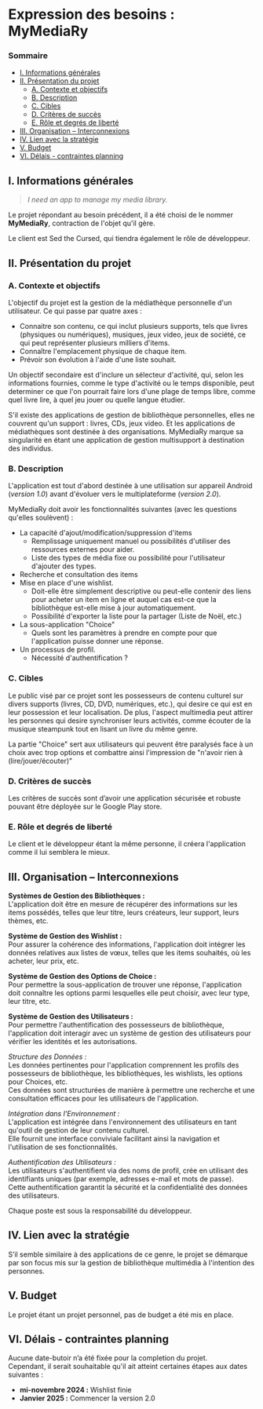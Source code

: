 # Expression des besoins : MyMediaRy

### Sommaire

+ <a href="#infos">I. Informations générales</a> 
+ <a href="#projet">II. Présentation du projet</a>
  + <a href="#contexte">A. Contexte et objectifs</a>
  + <a href="#description">B. Description</a>
  + <a href="#cibles">C. Cibles</a>
  + <a href="#success">D. Critères de succès</a>
  + <a href="#role">E. Rôle et degrés de liberté</a>
+ <a href="#organisation">III. Organisation – Interconnexions</a>
+ <a href="#strategy">IV. Lien avec la stratégie</a>
+ <a href="#budget">V. Budget</a>
+ <a href="#delay">VI. Délais - contraintes planning</a>

<h2 id="infos">I. Informations générales</h2>

> *I need an app to manage my media library.*

Le projet répondant au besoin précédent, il a été choisi de le nommer **MyMediaRy**, contraction de l'objet qu'il gère.

Le client est Sed the Cursed, qui tiendra également le rôle de développeur.

<h2 id="projet">II. Présentation du projet</h2>

<h3 id="contexte">A. Contexte et objectifs</h3>

L'objectif du projet est la gestion de la médiathèque personnelle d'un utilisateur. Ce qui passe par quatre axes :
- Connaitre son contenu, ce qui inclut plusieurs supports, tels que livres (physiques ou numériques), musiques,
jeux video, jeux de société, ce qui peut représenter plusieurs milliers d'items.
- Connaître l'emplacement physique de chaque item.
- Prévoir son évolution à l'aide d'une liste souhait.

Un objectif secondaire est d'inclure un sélecteur d'activité, qui, selon les informations fournies, comme le type
d'activité ou le temps disponible, peut determiner ce que l'on pourrait faire lors d'une plage de temps libre, comme
quel livre lire, à quel jeu jouer ou quelle langue étudier.

S'il existe des applications de gestion de bibliothèque personnelles, elles ne couvrent qu'un support : livres, CDs,
jeux video. Et les applications de médiathèques sont destinée à des organisations. MyMediaRy marque sa singularité en
étant une application de gestion multisupport à destination des individus.  

<h3 id="description">B. Description</h3>

L'application est tout d'abord destinée à une utilisation sur appareil Android (*version 1.0*) avant d'évoluer vers 
le multiplateforme (*version 2.0*).

MyMediaRy doit avoir les fonctionnalités suivantes (avec les questions qu'elles soulèvent) :
- La capacité d'ajout/modification/suppression d'items
  - Remplissage uniquement manuel ou possibilités d'utiliser des ressources externes pour aider.
  - Liste des types de média fixe ou possibilité pour l'utilisateur d'ajouter des types.
- Recherche et consultation des items
- Mise en place d'une wishlist.
  - Doit-elle être simplement descriptive ou peut-elle contenir des liens pour acheter un item en ligne et 
auquel cas est-ce que la bibliothèque est-elle mise à jour automatiquement.
  - Possibilité d'exporter la liste pour la partager (Liste de Noël, etc.)
- La sous-application "Choice"
  - Quels sont les paramètres à prendre en compte pour que l'application puisse donner une réponse.
- Un processus de profil.
  - Nécessité d'authentification ?

<h3 id="cibles">C. Cibles</h3>

Le public visé par ce projet sont les possesseurs de contenu culturel sur divers supports (livres, CD, DVD,
numériques, etc.), qui desire ce qui est en leur possession et leur localisation. De plus, l'aspect multimedia peut
attirer les personnes qui desire synchroniser leurs activités, comme écouter de la musique steampunk tout en lisant
un livre du même genre. 

La partie "Choice" sert aux utilisateurs qui peuvent être paralysés face à un choix avec trop options et combattre
ainsi l'impression de "n'avoir rien à (lire/jouer/écouter)"

<h3 id="success">D. Critères de succès</h3>

Les critères de succès sont d’avoir une application sécurisée et robuste pouvant être déployée sur le Google Play
store.

<h3 id="role">E. Rôle et degrés de liberté</h3>

Le client et le développeur étant la même personne, il créera l'application comme il lui semblera le mieux.

<h2 id="organisation">III. Organisation – Interconnexions</h2>

**Systèmes de Gestion des Bibliothèques :**  
L'application doit être en mesure de récupérer des informations sur les items possédés,
telles que leur titre, leurs créateurs, leur support, leurs thèmes, etc.

**Système de Gestion des Wishlist :**  
Pour assurer la cohérence des informations, l'application doit intégrer les données relatives aux listes de vœux, 
telles que les items souhaités, où les acheter, leur prix, etc.

**Système de Gestion des Options de Choice :**  
Pour permettre la sous-application de trouver une réponse, l'application doit connaître les options parmi lesquelles
elle peut choisir, avec leur type, leur titre, etc.

**Système de Gestion des Utilisateurs :**  
Pour permettre l'authentification des possesseurs de bibliothèque, l'application doit interagir avec un système
de gestion des utilisateurs pour vérifier les identités et les autorisations.

*Structure des Données :*  
Les données pertinentes pour l'application comprennent les profils des possesseurs de bibliothèque, les bibliothèques,
les wishlists, les options pour Choices, etc.  
Ces données sont structurées de manière à permettre une recherche et une consultation efficaces pour les
utilisateurs de l'application.

*Intégration dans l'Environnement :*  
L'application est intégrée dans l'environnement des utilisateurs en tant qu'outil de gestion de leur contenu culturel.  
Elle fournit une interface conviviale facilitant ainsi la navigation et l'utilisation de ses fonctionnalités.

*Authentification des Utilisateurs :*  
Les utilisateurs s'authentifient via des noms de profil, crée en utilisant des identifiants uniques (par exemple,
adresses e-mail et mots de passe).  
Cette authentification garantit la sécurité et la confidentialité des données des utilisateurs.

Chaque poste est sous la responsabilité du développeur.

<h2 id="strategy">IV. Lien avec la stratégie</h2>

S’il semble similaire à des applications de ce genre, le projet se démarque par son focus mis sur la gestion de
bibliothèque multimédia à l'intention des personnes.

<h2 id="budget">V. Budget</h2>

Le projet étant un projet personnel, pas de budget a été mis en place.

<h2 id="delay">VI. Délais - contraintes planning</h2>

Aucune date-butoir n’a été fixée pour la completion du projet.  
Cependant, il serait souhaitable qu'il ait atteint certaines étapes aux dates suivantes : 
- **mi-novembre 2024 :** Wishlist finie
- **Janvier 2025 :** Commencer la version 2.0

[//]: # (7 Risques&#41;)

[//]: # (Risque)

[//]: # (Problèmes de)

[//]: # (sécurité des)

[//]: # (donnéesDescription)

[//]: # (Fuite de données)

[//]: # (personnelles des)

[//]: # (utilisateurs,)

[//]: # (violation de la vie)

[//]: # (privée, attaques de)

[//]: # (pirates)

[//]: # (informatiquesProbabilité)

[//]: # (4/5Gravité)

[//]: # (5/5Solution)

[//]: # (Renforcer les)

[//]: # (mesures de)

[//]: # (sécurité, cryptage)

[//]: # (des données, audits)

[//]: # (de sécurité)

[//]: # (réguliers)

[//]: # (Baisse de la)

[//]: # (demande pour)

[//]: # (l'applicationManque d'intérêt)

[//]: # (des étudiants ou)

[//]: # (des entreprises,)

[//]: # (évolution du)

[//]: # (marché,)

[//]: # (compétition accrue3/54/5Étude de marché)

[//]: # (continue,)

[//]: # (adaptation rapide)

[//]: # (aux changements,)

[//]: # (campagnes de)

[//]: # (marketing ciblées)

[//]: # (Problèmes de)

[//]: # (Dysfonctionnemen)

[//]: # (compatibilité avec)

[//]: # (ts sur certains)

[//]: # (les appareils)

[//]: # (types d'appareils)

[//]: # (mobiles,)

[//]: # (problèmes de)

[//]: # (performance, bugs2/53/5Tests de)

[//]: # (compatibilité)

[//]: # (approfondis sur)

[//]: # (une large gamme)

[//]: # (d'appareils, mises)

[//]: # (à jour régulières)

[//]: # (Difficultés de)

[//]: # (recrutement pour)

[//]: # (les entreprisesManque)

[//]: # (d'adhésion des)

[//]: # (entreprises au)

[//]: # (concept, résistance)

[//]: # (au changement,)

[//]: # (complexité des)

[//]: # (intégrations3/54/5Campagnes de)

[//]: # (sensibilisation)

[//]: # (auprès des)

[//]: # (entreprises, offres)

[//]: # (incitatives, soutien)

[//]: # (technique dédié)

[//]: # (Défaillance du)

[//]: # (Problèmes)

[//]: # (système de gestion d'authentification,)

[//]: # (des utilisateurs)

[//]: # (accès non)

[//]: # (autorisés, perte)

[//]: # (d'informations)

[//]: # (utilisateurs2/54/5Mise en place de)

[//]: # (protocoles de)

[//]: # (sécurité robustes,)

[//]: # (sauvegardes)

[//]: # (régulières des)

[//]: # (données)

[//]: # (utilisateurs.)

[//]: # (8 Commentaires internes)

[//]: # (Le client est lui-même un professionnel du développement informatique et est le maître de stage des)

[//]: # (développeurs placés sur ce projet.)

[//]: # (Le client très pointilleux sur le pixel perfect et la cohérence graphique après validation de celles-ci.)

[//]: # (Le client a choisi lui-même l’environnement technique utilisé pour le développement du projet)

[//]: # (Studee.)

[//]: # (Le client n’a défini ni contrainte de temps ni budget. Il souhaite gérer cela de son côté puisque le)

[//]: # (projet est développé au sein de sa propre entreprise.)

[//]: # (Phase 1: Planning)

[//]: # ()
[//]: # (The planning phase is the foundation of any successful software development project. This is where the project team, including stakeholders, defines the scope, objectives, timelines, and resources required for the project. A detailed project plan outlines this phase's tasks, dependencies, and milestones.)

[//]: # (Key Activities in the Planning Phase)

[//]: # ()
[//]: # (Project Scope Definition: Clearly define the features and functionalities that the software should include. This helps in setting realistic expectations for the project.)

[//]: # ()
[//]: # (Requirement Analysis: Gather and analyze user requirements to understand what the software is expected to achieve. This involves interacting with stakeholders, end-users, and subject matter experts.)

[//]: # ()
[//]: # (Feasibility Study: Evaluate the technical and financial feasibility of the project. This includes assessing whether the required technology is available, whether the project is financially viable, and whether potential risks are identified.)

[//]: # ()
[//]: # (Resource Planning: Determine the human, technical, and financial resources needed for the project. This involves identifying the roles and responsibilities of team members and allocating budget and equipment.)

[//]: # ()
[//]: # (Project Schedule: Develop a detailed project schedule with timelines for each phase and task. This helps in tracking progress and ensuring that the project stays on schedule.)

